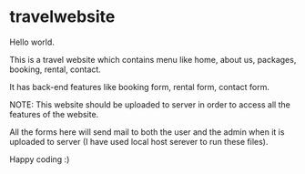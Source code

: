 # travelwebsite



Hello world.

This is a travel website which contains menu like home, about us, packages, booking, rental, contact.

It has back-end features like booking form, rental form, contact form.

NOTE: This website should be uploaded to server in order to access all the features of the website.

All the forms here will send mail to both the user and the admin when it is uploaded to server (I have used local host serever to run these files).

Happy coding :)

